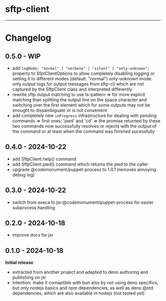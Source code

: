 # sftp-client

---

# Changelog

## 0.5.0 - WIP

- add `logMode: "normal" | "verbose" | "silent" | "only-unknown";` property to SfptClientOptions to allow completely disabling logging or setting it to different modes (default: "normal")
  only-unknown mode: only output logs for output messages from sftp-cli which are not captured by the SftpClient class and interpreted differently
- rewrite sftp output matching to use ts-pattern
  => for more explicit matching than
  splitting the output line on the space character and switching over the first element
  which for some outputs may not be enought to dissambiguate or is not convenient
- add completely new `inProgress` infrastructure for dealing with pending commands
  => first ones: 'pwd' and 'cd'
  => the promise returned by these two commands now successfully resolves or rejects with the output of the command or at least when the command was finished sucessfully

## 0.4.0 - 2024-10-22

- add SftpClient.help() command
- add SftpClient.pwd() command which returns the pwd to the caller
- upgrade @codemonument/puppet-process to 1.0.1 (removes annoying debug log)

## 0.3.0 - 2024-10-22

- switch from execa to jsr:@codemonument/puppet-process for easier subprocess handling

## 0.2.0 - 2024-10-18

- improve docs for jsr

## 0.1.0 - 2024-10-18

**Initial release**

- extracted from another project and adapted to deno authoring and publishing on jsr
- Intention: make it comaptible with bun also by not using deno specifics, but only nodejs basics and npm dependencies, as well as deno @std dependencies, which are also available in nodejs
  (not tested yet)
